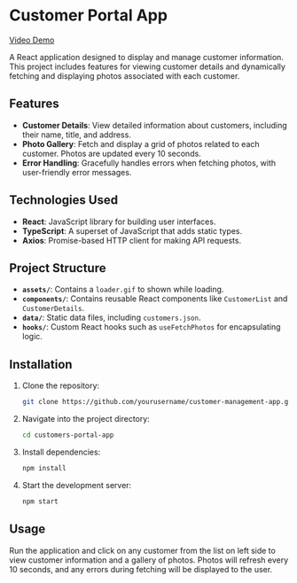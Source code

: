 # Customer Portal App
[Video Demo](https://www.loom.com/share/91dc6e636c8342238fac2b50fcecc130?sid=e74a7739-29e1-4c0f-9019-60de1938a983)


A React application designed to display and manage customer information. This project includes features for viewing customer details and dynamically fetching and displaying photos associated with each customer.

## Features

- **Customer Details**: View detailed information about customers, including their name, title, and address.
- **Photo Gallery**: Fetch and display a grid of photos related to each customer. Photos are updated every 10 seconds.
- **Error Handling**: Gracefully handles errors when fetching photos, with user-friendly error messages.

## Technologies Used

- **React**: JavaScript library for building user interfaces.
- **TypeScript**: A superset of JavaScript that adds static types.
- **Axios**: Promise-based HTTP client for making API requests.

## Project Structure

- **`assets/`**: Contains a `loader.gif` to shown while loading.
- **`components/`**: Contains reusable React components like `CustomerList` and `CustomerDetails`.
- **`data/`**: Static data files, including `customers.json`.
- **`hooks/`**: Custom React hooks such as `useFetchPhotos` for encapsulating logic.


## Installation

1. Clone the repository:
   ```bash
   git clone https://github.com/yourusername/customer-management-app.git
2. Navigate into the project directory:
   ```bash
   cd customers-portal-app
3. Install dependencies:
   ```bash
   npm install
4. Start the development server:
   ```bash
   npm start


## Usage

Run the application and click on any customer from the list on left side to view customer information and a gallery of photos. Photos will refresh every 10 seconds, and any errors during fetching will be displayed to the user.